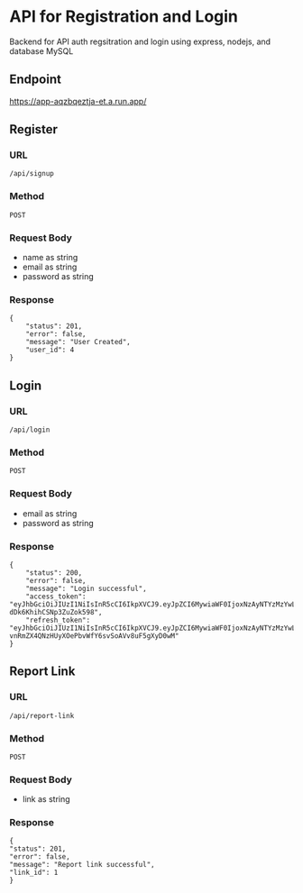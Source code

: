 
# API for Registration and Login

Backend for API auth regsitration and login using express, nodejs, and database MySQL 

Endpoint
--
https://app-aqzbqeztja-et.a.run.app/

Register
--

### URL <br>
    /api/signup

### Method
    POST
    
### Request Body
   - name as string <br>
   - email as string <br>
   - password as string <br>

### Response
    {
        "status": 201,
        "error": false, 
        "message": "User Created",
        "user_id": 4
    }

Login
--

### URL
    /api/login

### Method
    POST

### Request Body
- email as string <br>
- password as string <br>

### Response
    {
        "status": 200,
        "error": false,
        "message": "Login successful",
        "access_token": "eyJhbGciOiJIUzI1NiIsInR5cCI6IkpXVCJ9.eyJpZCI6MywiaWF0IjoxNzAyNTYzMzYwLCJleHAiOjE3MDI1NjQ1NjB9.veBthI2tu94P3EytZtUhi-dDk6KhihCSNp3ZuZok598",
        "refresh_token": "eyJhbGciOiJIUzI1NiIsInR5cCI6IkpXVCJ9.eyJpZCI6MywiaWF0IjoxNzAyNTYzMzYwLCJleHAiOjE3MDI2NDk3NjB9.i-vnRmZX4QNzHUyXOePbvWfY6svSoAVv8uF5gXyD0wM"
    }

Report Link
--

### URL
    /api/report-link

### Method
    POST

### Request Body
- link as string

### Response
    {
    "status": 201,
    "error": false,
    "message": "Report link successful",
    "link_id": 1
    }
